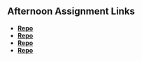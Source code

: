 ## Afternoon Assignment Links

* **[Repo](https://github.com/TheWarrior0216/<ASSIGNMENT_REPO>)**
* **[Repo](https://thewarrior0216.github.io/Cool-Site/)**
* **[Repo](https://thewarrior0216.github.io/Become_A_Leader/)**
* **[Repo](https://github.com/TheWarrior0216/Knight-Studios)**
